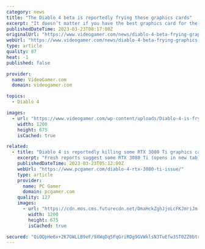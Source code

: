```yaml
---
category: news
title: "The Diablo 4 beta is reportedly frying these graphics cards"
excerpt: "It doesn’t matter if you have the best graphics card for the game, as the Diablo 4 Beta is reportedly frying people’s graphics cards, according to this Reddit thread. The current gaming and tech world ..."
publishedDateTime: 2023-03-23T08:17:00Z
originalUrl: "https://www.videogamer.com/news/diablo-4-beta-frying-graphics-cards/"
webUrl: "https://www.videogamer.com/news/diablo-4-beta-frying-graphics-cards/"
type: article
quality: 87
heat: -1
published: false

provider:
  name: VideoGamer.com
  domain: videogamer.com

topics:
  - Diablo 4

images:
  - url: "https://www.videogamer.com/wp-content/uploads/Diablo-4-is-frying-graphics-cards.jpg"
    width: 1200
    height: 675
    isCached: true

related:
  - title: "Diablo 4 is reportedly killing some RTX 3080 Ti graphics cards"
    excerpt: "Fresh reports suggest some RTX 3080 Ti (opens in new tab) graphics cards are running horribly, or even dying, while playing the Diablo 4 closed beta over the weekend. It appears that most of the users ..."
    publishedDateTime: 2023-03-23T05:12:00Z
    webUrl: "https://www.pcgamer.com/diablo-4-rtx-3080-ti-issue/"
    type: article
    provider:
      name: PC Gamer
      domain: pcgamer.com
    quality: 127
    images:
      - url: "https://cdn.mos.cms.futurecdn.net/DmaHckZghJjoLcFKJmriJm-1200-80.jpg"
        width: 1200
        height: 675
        isCached: true

secured: "QiOQpHe6x+2K7GWLLB9eF/9XWqDq5FqGriRDg9GVWklsN3TuEfw3ST0ZZ6btrZeLxmubbPzFsaeF31AMlphmxdghNguD4VATVv/gi5h4c2yWfraWc/7u/aGdla7zin22qs2iQxNgt9Wt2ydBSH1tTukQdLR009qN0y3FGhMFWDIuTiQM3LXbF5aVk+8KUDnFyQG1hkMWFYGbuSQ1mu0yedivsk+8kg8kqY1q2ckVR87qx8ENjAdix5PHUlU4tWBHXCGmTFl2+IjtMyxyGGTENbsLJOno6oh29H7q0tlGdtext8MIYEk34ti6PB7whjzSFy6r7BZB4kAi1IJbBO5Z6RC5Mfr44Q6q0OA9bWg4l+4=;ILBBmjGGdSS6EdVrspFX5Q=="
---
```


